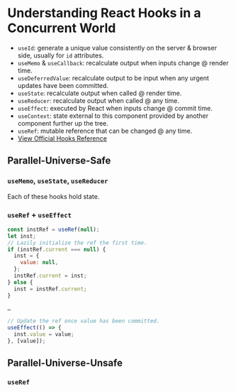 # Understanding React Hooks in a Concurrent World

- `useId`: generate a unique value consistently on the server & browser side, usually for `id` attributes.
- `useMemo` & `useCallback`: recalculate output when inputs change @ render time.
- `useDeferredValue`: recalculate output to be input when any urgent updates have been committed.
- `useState`: recalculate output when called @ render time.
- `useReducer`: recalculate output when called @ any time.
- `useEffect`: executed by React when inputs change @ commit time.
- `useContext`: state external to this component provided by another component further up the tree.
- `useRef`: mutable reference that can be changed @ any time.
- [View Official Hooks Reference](https://reactjs.org/docs/hooks-reference.html)

## Parallel-Universe-Safe

### `useMemo`, `useState`, `useReducer`

Each of these hooks hold state.

### `useRef` + `useEffect`

```js
const instRef = useRef(null);
let inst;
// Lazily initialize the ref the first time.
if (instRef.current === null) {
  inst = {
    value: null,
  };
  instRef.current = inst;
} else {
  inst = instRef.current;
}

…

// Update the ref once value has been committed.
useEffect(() => {
  inst.value = value;
}, [value]);
```

## Parallel-Universe-Unsafe

### `useRef`
